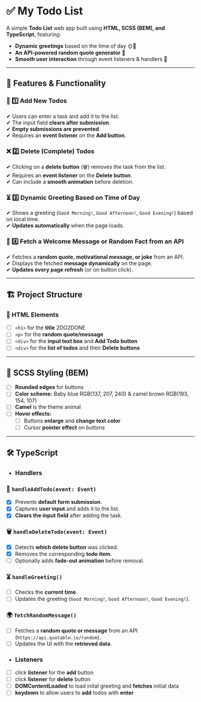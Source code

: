 # ✅ My Todo List

A simple **Todo List** web app built using **HTML, SCSS (BEM), and TypeScript**, featuring:
- **Dynamic greetings** based on the time of day 🌞🌙  
- **An API-powered random quote generator** 📝  
- **Smooth user interaction** through event listeners & handlers 🎯  

---

## 📌 Features & Functionality

### 📝 1️⃣ Add New Todos
✔ Users can enter a task and add it to the list.  
✔ The input field **clears after submission**.  
✔ **Empty submissions are prevented**.  
✔ Requires an **event listener** on the **Add button**.  

### ❌ 2️⃣ Delete (Complete) Todos
✔ Clicking on a **delete button** (🗑️) removes the task from the list.  
✔ Requires an **event listener** on the **Delete button**.  
✔ Can include a **smooth animation** before deletion.  

### ⏳ 3️⃣ Dynamic Greeting Based on Time of Day
✔ Shows a greeting (`Good Morning!`, `Good Afternoon!`, `Good Evening!`) based on local time.  
✔ **Updates automatically** when the page loads.  

### 📰 4️⃣ Fetch a Welcome Message or Random Fact from an API
✔ Fetches a **random quote, motivational message, or joke** from an API.  
✔ Displays the fetched **message dynamically** on the page.  
✔ **Updates every page refresh** (or on button click).  

---

## 🏗️ Project Structure

### **📄 HTML Elements**
- [ ] `<h1>` for the **title**  2DO2DONE
- [ ] `<p>` for the **random quote/message**  
- [ ] `<div>` for the **input text box** and **Add Todo button**  
- [ ] `<div>` for the **list of todos** and their **Delete buttons**  

---

## 🎨 SCSS Styling (BEM)
- [ ] **Rounded edges** for buttons  
- [ ] **Color scheme:** Baby blue RGB(137, 207, 240) & camel brown RGB(193, 154, 107)
- [ ] **Camel** is the theme animal   
- [ ] **Hover effects:**  
  - [ ] Buttons **enlarge** and **change text color**  
  - [ ] Cursor **pointer effect** on buttons  

---

## 🛠️ TypeScript 

- ### Handlers

### 📌 `handleAddTodo(event: Event)`
- [x] Prevents **default form submission**.  
- [x] Captures **user input** and adds it to the list.  
- [x] **Clears the input field** after adding the task.  

### 🗑️ `handleDeleteTodo(event: Event)`
- [x] Detects **which delete button** was clicked.  
- [x] Removes the corresponding **todo item**.  
- [ ] Optionally adds **fade-out animation** before removal.  

### ⏳ `handleGreeting()`
- [ ] Checks the **current time**.  
- [ ] Updates the greeting (`Good Morning!`, `Good Afternoon!`, `Good Evening!`).  

### 🌍 `fetchRandomMessage()`
- [ ] Fetches a **random quote or message** from an API (`https://api.quotable.io/random`).  
- [ ] Updates the UI with the **retrieved data**.  

- ### Listeners
- [ ] click **listener** for the **add** button 
- [ ] click **listener** for **delete** button 
- [ ] **DOMContentLoaded** to load inital greeting and **fetches** initial data
- [ ] **keydown** to allow users to **add** todos with **enter**
